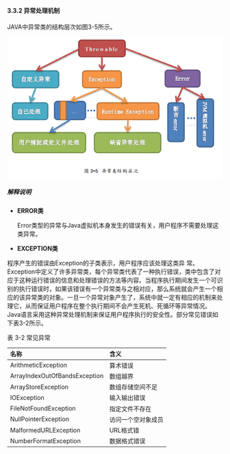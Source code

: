 #### 3.3.2 异常处理机制

JAVA中异常类的结构层次如图3-5所示。

![](/assets/3-5.png)

##### 解释说明

* **ERROR类**

  Error类型的异常与Java虚拟机本身发生的错误有关，用户程序不需要处理这类异常。

* **EXCEPTION类**

程序产生的错误由Exception的子类表示，用户程序应该处理这类异 常。Exception中定义了许多异常类，每个异常类代表了一种执行错误，类中包含了对应于这种运行错误的信息和处理错误的方法等内容。当程序执行期间发生一个可识别的执行错误时，如果该错误有一个异常类与之相对应，那么系统就会产生一个相应的该异常类的对象。一旦一个异常对象产生了，系统中就一定有相应的机制来处理它，从而保证用户程序在整个执行期间不会产生死机、死循环等异常情况。Java语言采用这种异常处理机制来保证用户程序执行的安全性。部分常见错误如下表3-2所示。

 表 3-2 常见异常

| **名称** | **含义** |
| :--- | :--- |
| ArithmeticException | 算术错误 |
| ArrayIndexOutOfBandsException | 数组越界 |
| ArrayStoreException | 数组存储空间不足 |
| IOException | 输入输出错误 |
| FileNotFoundException | 指定文件不存在 |
| NullPointerException | 访问一个空对象成员 |
| MalformedURLException | URL格式错 |
| NumberFormatException | 数据格式错误 |



